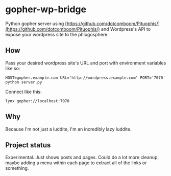 # gopher-wp-bridge

Python gopher server using [https://github.com/dotcomboom/Pituophis/](https://github.com/dotcomboom/Pituophis/) and Wordpress's API to expose your wordpress site to the phlogosphere.

## How

Pass your desired wordpress site's URL and port with environment variables like so:

`HOST=gopher.example.com URL='http://wordpress.example.com' PORT='7070' python server.py`

Connect like this:

`lynx gopher://localhost:7070`

## Why

Because I'm not just a luddite, I'm an incredibly lazy luddite.

## Project status

Experimental. Just shows posts and pages. Could do a lot more cleanup, maybe adding a menu within each page to extract all of the links or something.
